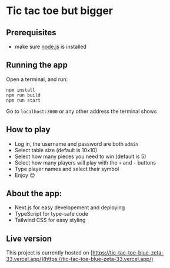 # Tic tac toe but bigger

## Prerequisites
- make sure [node.js](https://nodejs.org/) is installed

## Running the app

Open a terminal, and run:

```
npm install
npm run build
npm run start
```

Go to `localhost:3000` or any other address the terminal shows

## How to play

- Log in, the username and password are both `admin`
- Select table size (default is 10x10)
- Select how many pieces you need to win (default is 5)
- Select how many players will play with the `+` and `-` buttons
- Type player names and select their symbol
- Enjoy 😊

## About the app:

- Next.js for easy developement and deploying
- TypeScript for type-safe code
- Tailwind CSS for easy styling

## Live version

This project is currently hosted on [https://tic-tac-toe-blue-zeta-33.vercel.app/](https://tic-tac-toe-blue-zeta-33.vercel.app/)
